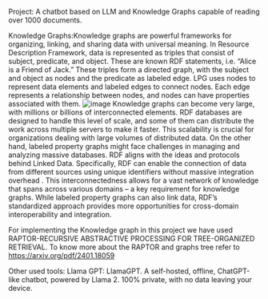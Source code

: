 Project: A chatbot based on LLM and Knowledge Graphs capable of reading over 1000 documents.

Knowledge Graphs:Knowledge graphs are powerful frameworks for organizing, linking, and sharing data with universal meaning.
In Resource Description Framework, data is represented as triples that consist of subject, predicate, and object. These are known RDF statements, i.e. “Alice is a Friend of Jack.” These triples form a directed graph, with the subject and object as nodes and the predicate as labeled edge. LPG uses nodes to represent data elements and labeled edges to connect nodes. Each edge represents a relationship between nodes, and nodes can have properties associated with them.
![image](https://github.com/mishra169/docchat1000/assets/104723673/fcd5cdbb-936b-4650-a1f4-51ea43ba6973)
Knowledge graphs can become very large, with millions or billions of interconnected elements. RDF databases are designed to handle this level of scale, and some of them can distribute the work across multiple servers to make it faster. This scalability is crucial for organizations dealing with large volumes of distributed data. On the other hand, labeled property graphs might face challenges in managing and analyzing massive databases.
RDF aligns with the ideas and protocols behind Linked Data. Specifically, RDF can enable the connection of data from different sources using unique identifiers without massive integration overhead . This interconnectedness allows for a vast network of knowledge that spans across various domains – a key requirement for knowledge graphs. While labeled property graphs can also link data, RDF’s standardized approach provides more opportunities for cross-domain interoperability and integration.  

For implementing the Knowledge graph in this project we have used RAPTOR-RECURSIVE ABSTRACTIVE PROCESSING
FOR TREE-ORGANIZED RETRIEVAL. To know more about the RAPTOR and graphs tree refer to https://arxiv.org/pdf/2401.18059

Other used tools:
Llama GPT: LlamaGPT. A self-hosted, offline, ChatGPT-like chatbot, powered by Llama 2. 100% private, with no data leaving your device.
